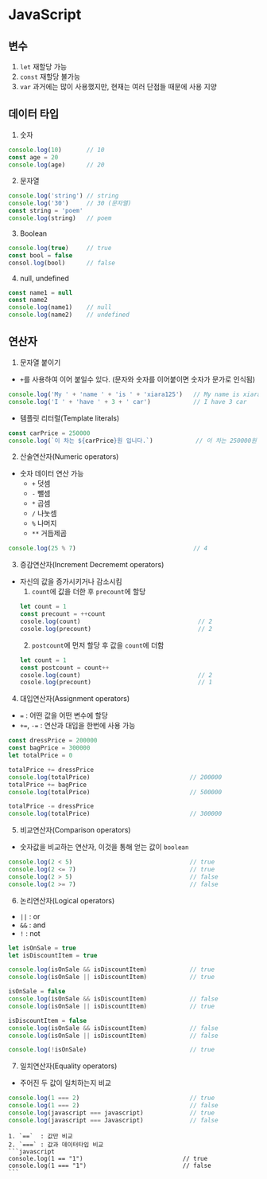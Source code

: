 # JavaScript

## 변수
  1. `let`    재할당 가능
  2. `const`  재할당 불가능
  3. `var`    과거에는 많이 사용했지만, 현재는 여러 단점들 때문에 사용 지양

## 데이터 타입
  1. 숫자
  ```javascript
  console.log(10)       // 10
  const age = 20
  console.log(age)      // 20
  ```
  2. 문자열
  ```javascript
  console.log('string') // string
  console.log('30')     // 30 (문자열)
  const string = 'poem'
  console.log(string)   // poem
  ```
  3. Boolean
  ```javascript
  console.log(true)     // true
  const bool = false
  consol.log(bool)      // false
  ```
  4. null, undefined
  ```javascript
  const name1 = null
  const name2
  console.log(name1)    // null
  console.log(name2)    // undefined
  ```
  
## 연산자
  1. 문자열 붙이기
  - `+`를 사용하여 이어 붙일수 있다. (문자와 숫자를 이어붙이면 숫자가 문가로 인식됨)
  ```javascript
  console.log('My ' + 'name ' + 'is ' + 'xiara125')   // My name is xiara125
  console.log('I ' + 'have ' + 3 + ' car')            // I have 3 car
  ```
  - 템플릿 리터럴(Template literals)
  ```javascript
  const carPrice = 250000
  console.log(`이 차는 ${carPrice}원 입니다.`)            // 이 차는 250000원 입니다.
  ```
  
  2. 산술연산자(Numeric operators)
  - 숫자 데이터 연산 가능
    - `+`   덧셈
    - `-`   뺄셈
    - `*`   곱셈
    - `/`   나눗셈
    - `%`   나머지
    - `**`  거듭제곱
  ```javascript
  console.log(25 % 7)                                 // 4
  ```
  
  3. 증감연산자(Increment Decrememt operators)
  - 자신의 값을 증가시키거나 감소시킴
    1. `count`에 값을 더한 후 `precount`에 할당  
    ```javascript
    let count = 1
    const precount = ++count
    cosole.log(count)                                 // 2
    cosole.log(precount)                              // 2 
    ```
    2. `postcount`에 먼저 할당 후 값을 `count`에 더함
    ```javascript
    let count = 1
    const postcount = count++
    cosole.log(count)                                 // 2
    cosole.log(precount)                              // 1
    ```
    
  4. 대입연산자(Assignment operators)
  - `=` : 어떤 값을 어떤 변수에 할당
  - `+=`, `-=` : 연산과 대입을 한번에 사용 가능
  ```javascript
  const dressPrice = 200000
  const bagPrice = 300000
  let totalPrice = 0
  
  totalPrice += dressPrice
  console.log(totalPrice)                            // 200000
  totalPrice += bagPrice
  console.log(totalPrice)                            // 500000
  
  totalPrice -= dressPrice
  console.log(totalPrice)                            // 300000
  ```
  
  5. 비교연산자(Comparison operators)
  - 숫자값을 비교하는 연산자, 이것을 통해 얻는 값이 `boolean`
  ```javascript
  console.log(2 < 5)                                 // true
  console.log(2 <= 7)                                // true
  console.log(2 > 5)                                 // false 
  console.log(2 >= 7)                                // false
  ```
  
  6. 논리연산자(Logical operators)
  - `||` : or
  - `&&` : and
  - `!`  : not
  ```javascript
  let isOnSale = true
  let isDiscountItem = true

  console.log(isOnSale && isDiscountItem)            // true
  console.log(isOnSale || isDiscountItem)            // true

  isOnSale = false
  console.log(isOnSale && isDiscountItem)            // false
  console.log(isOnSale || isDiscountItem)            // true

  isDiscountItem = false
  console.log(isOnSale && isDiscountItem)            // false
  console.log(isOnSale || isDiscountItem)            // false

  console.log(!isOnSale)                             // true
  ```
  
  7. 일치연산자(Equality operators)
  - 주어진 두 값이 일치하는지 비교
  ```javascript
  console.log(1 === 2)                               // true
  console.log(1 === 2)                               // false
  console.log(javascript === javascript)             // true
  console.log(javascript === Javascript)             // false
  ```
    1. `==`  : 값만 비교
    2. `===` : 값과 데이터타입 비교
    ```javascript
    console.log(1 == "1")                            // true
    console.log(1 === "1")                           // false
    ```

